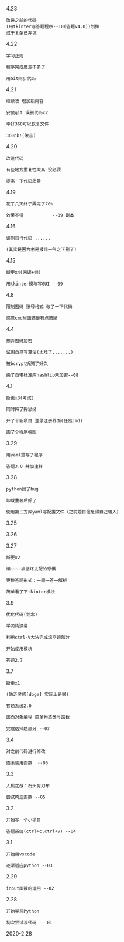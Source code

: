 4.23
    
    改进之前的代码
    (用tkinter写答题程序--10(答题v4.0))划掉
    过于复杂已弃坑
    

4.22

    学习正则

    程序完成度差不多了

    用Git同步代码    


4.21

    继续改 增加新内容

    安装git 误删代码x2 

    幸好360可以恢复文件

    360nb!(破音)


4.20

    改进代码

    有些地方重复性太高 没必要

    提高一下代码质量


4.19

    花了几天终于弄完了70%

    效果不错           --09 副本    


4.16

    误删百行代码 ......

    (其实是因为老是报错一气之下删了)


4.15

    断更x4(网课+懒)

    用tkinter模块写GUI --09


4.8

    限制密码 账号格式 改了一下代码

    感觉cmd里面还是有点简陋 


4.4

    想弄密码加密

    试图自己写算法(太难了.......)

    被bcrypt折腾了好久

    换了自带标准库hashlib来加密--08


4.1

    断更x3(考试)

    同时捋了捋思绪
    
    开了个新项目 登录注册界面(任然cmd)

    画了个程序框图
    

3.29

    用yaml重写了程序

    答题3.0 并加注释


3.28

    python出了bug

    卸载重装后好了

    使用第三方库yaml写配置文件（之前题目信息得自己输入）


3.25 

3.26 

3.27

    断更x2

    懒~~~~被循环支配的恐惧

    更换答题形式：一题一答一解析

    简单看了下tkinter模块


3.9

    优化代码(划水)

    学习构建类

    利用ctrl-V大法完成填空题部分

    开始使用模块

    答题2.7


3.7

    断更x1
    
    (缺乏灵感[doge] 实际上是懒)

    答题系统2.0

    面向对象编程 简单构造类与函数

    完成选择题部分 --07


3.4

    对之前代码进行修改

    逐渐使用函数  --06


3.3

    人机之战：石头剪刀布

    尝试构造函数 --05


3.2

    开始写一个小项目

    答题系统(ctrl+c,ctrl+v) --04


3.1

    开始用vscode

    逐渐适应python --03


2.29

    input函数的运用 --02


2.28

    开始学习Python

    初次尝试写代码 ---01


2020-2.28




